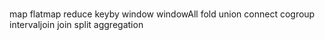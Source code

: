 

#
map 
flatmap
reduce
keyby
window
windowAll
fold
union
connect
cogroup
intervaljoin
join
split
aggregation

